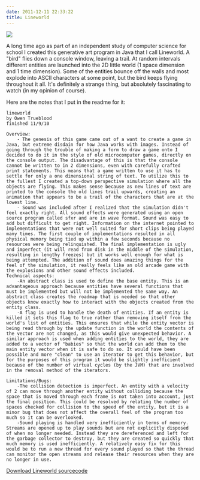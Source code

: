 ```yaml
---
date: 2011-12-11 22:33:22
title: Lineworld
---
```


[![](http://www.hackniac.com/blog/wp-content/uploads/2011/12/Explosion.png)](http://www.hackniac.com/blog/wp-content/uploads/2011/12/Explosion.png)

A long time ago as part of an independent study of computer science for school I created this generative art program in Java that I call Lineworld. A "bird" flies down a console window, leaving a trail. At random intervals different entities are launched into the 2D little world (1 space dimension and 1 time dimension). Some of the entities bounce off the walls and most explode into ASCII characters at some point, but the bird keeps flying throughout it all. It's definitely a strange thing, but absolutely fascinating to watch (in my opinion of course).

<!--more-->

Here are the notes that I put in the readme for it:

	lineworld
	by Owen Trueblood
	finished 11/9/10
	   
	Overview:
		- The genesis of this game came out of a want to create a game in Java, but extreme disdain for how Java works with images. Instead of going through the trouble of making a form to draw a game onto I decided to do it in the style of old microcomputer games, directly on the console output. The disadvantage of this is that the console cannot be written to in 2 dimensions, even with carefully crafted print statements. This means that a game written to use it has to settle for only a one dimensional string of text. To utilize this to the fullest I created a top-down perspective simulation where all the objects are flying. This makes sense because as new lines of text are printed to the console the old lines trail upwards, creating an animation that appears to be a trail of the characters that are at the lowest line.
		- Sound was included after I realized that the simulation didn't feel exactly right. All sound effects were generated using an open source program called sfxr and are in wave format. Sound was easy to add but difficult to get right. Information on the internet pointed to implementations that were not well suited for short clips being played many times. The first couple of implementations resulted in all physical memory being tied up within a few seconds because no resources were being relinquished. The final implementation is ugly and imperfect (it will read from disk in the middle of the simulation, resulting in lengthy freezes) but it works well enough for what is being attempted. The addition of sound does amazing things for the feel of the simulation, it really feels like an old arcade game with the explosions and other sound effects included.
	Technical aspects:
		-An abstract class is used to define the base entity. This is an advantageous approach because entities have several functions that must be implemented but will not be implemented the same way. An abstract class creates the roadmap that is needed so that other objects know exactly how to interact with the objects created from the entity class.
		-A flag is used to handle the death of entities. If an entity is killed it sets this flag to true rather than removing itself from the world's list of entities. This ensures that while the entity vector is being read through by the update function in the world the contents of the vector are not changed, as this would give unexpected behavior. A similar approach is used when adding entities to the world, they are added to a vector of "babies" so that the world can add them to the main entity vector when it is safe to do so. It would have been possible and more "clean" to use an iterator to get this behavior, but for the purposes of this program it would be slightly inefficient because of the number of virtual cycles (by the JVM) that are involved in the removal method of the iterators.
	 
	Limitations/Bugs:
		-The collision detection is imperfect. An entity with a velocity of 2 can move through another entity without colliding because the space that is moved through each frame is not taken into account, just the final position. This could be resolved by relating the number of spaces checked for collision to the speed of the entity, but it is a minor bug that does not affect the overall feel of the program too much so it can be overlooked.
		-Sound playing is handled very inefficiently in terms of memory. Streams are opened up to play sounds but are not explicitly disposed of when no longer needed. Instead they are dereferenced and left for the garbage collector to destroy, but they are created so quickly that much memory is used inefficiently. A relatively easy fix for this would be to run a new thread for every sound played so that the thread can monitor the open streams and release their resources when they are no longer in use.

[Download Lineworld sourcecode](http://www.hackniac.com/blog/wp-content/uploads/2011/12/Lineworld.zip)
